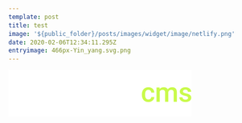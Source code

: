 ```yaml
---
template: post
title: test
image: '${public_folder}/posts/images/widget/image/netlify.png'
date: 2020-02-06T12:34:11.295Z
entryimage: 466px-Yin_yang.svg.png
---
```

![](netlify-cms-logo.svg)
